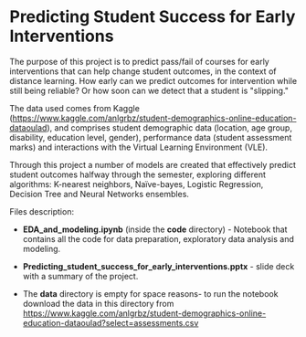 # Predicting Student Success for Early Interventions

The purpose of this project is to predict pass/fail of courses for early interventions that can help change student outcomes, in the context of distance learning. How early can we predict outcomes for intervention while still being reliable? Or how soon can we detect that a student is "slipping."

The data used comes from Kaggle (https://www.kaggle.com/anlgrbz/student-demographics-online-education-dataoulad), and comprises student demographic data (location, age group, disability, education level, gender), performance data (student assessment marks) and interactions with the Virtual Learning Environment (VLE).

Through this project a number of models are created that effectively predict student outcomes halfway through the semester, exploring different algorithms: K-nearest neighbors, Naïve-bayes, Logistic Regression, Decision Tree and Neural Networks ensembles. 


Files description: 

* **EDA_and_modeling.ipynb​** (inside the **code** directory) - Notebook that contains all the code for data preparation, exploratory data analysis and modeling.

* **Predicting_student_success_for_early_interventions.pptx** - slide deck with a summary of the project.

* The **data** directory is empty for space reasons- to run the notebook download the data in this directory from https://www.kaggle.com/anlgrbz/student-demographics-online-education-dataoulad?select=assessments.csv

 


